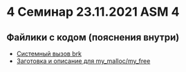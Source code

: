 # 4 Семинар 23.11.2021 ASM 4

## Файлики с кодом (пояснения внутри)
* [Системный вызов brk](brk.S)
* [Заготовка и описание для my_malloc/my_free](my_malloc.S)

